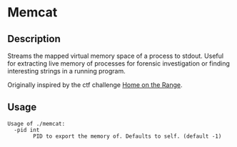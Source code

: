 # Memcat

## Description

Streams the mapped virtual memory space of a process to stdout. Useful for extracting live memory of processes for forensic investigation or finding interesting strings in a running program.

Originally inspired by the ctf challenge [Home on the Range](https://westonbelk.com/writeups/2024-utctf/Home%20on%20the%20Range.html).

## Usage

```
Usage of ./memcat:
  -pid int
        PID to export the memory of. Defaults to self. (default -1)
```
